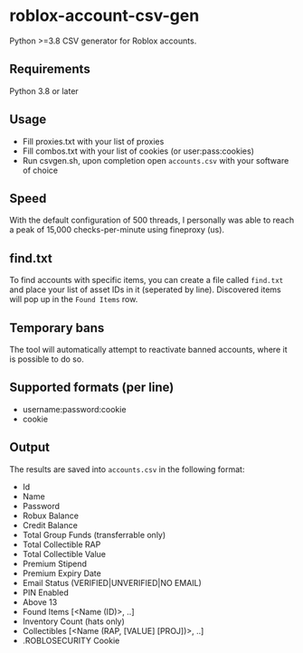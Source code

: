 # roblox-account-csv-gen
Python >=3.8 CSV generator for Roblox accounts.

## Requirements
Python 3.8 or later

## Usage
- Fill proxies.txt with your list of proxies
- Fill combos.txt with your list of cookies (or user:pass:cookies)
- Run csvgen.sh, upon completion open `accounts.csv` with your software of choice

## Speed
With the default configuration of 500 threads, I personally was able to reach a peak of 15,000 checks-per-minute using fineproxy (us).

## find.txt
To find accounts with specific items, you can create a file called `find.txt` and place your list of asset IDs in it (seperated by line).
Discovered items will pop up in the `Found Items` row.

## Temporary bans
The tool will automatically attempt to reactivate banned accounts, where it is possible to do so.

## Supported formats (per line)
- username:password:cookie
- cookie

## Output
The results are saved into `accounts.csv` in the following format:
- Id
- Name
- Password
- Robux Balance
- Credit Balance
- Total Group Funds (transferrable only)
- Total Collectible RAP
- Total Collectible Value
- Premium Stipend
- Premium Expiry Date
- Email Status (VERIFIED|UNVERIFIED|NO EMAIL)
- PIN Enabled
- Above 13
- Found Items [<Name (ID)>, ..]
- Inventory Count (hats only)
- Collectibles [<Name (RAP, [VALUE] [PROJ])>, ..]
- .ROBLOSECURITY Cookie
